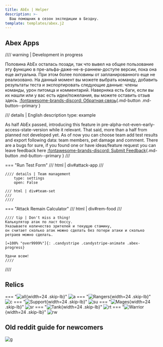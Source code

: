 ```yaml
---
title: AbEx | Helper
description: >-
  Ваш помощник в сезон экспедиции в Бездну.
template: templates/abex.j2
---
```


## Abex Apps

//// warning | Development in progress

Половина AbEx осталась позади, так что вывел на общее пользование эту функцию в пре-альфа-даже-не-в-раннем-доступе версии, пока она еще актуальна.
При этом более половины от запланированного еще не реализовано.
На данный момент вы можете выбрать команду, добавить результаты теста и экспортировать следующие данные: члены команды, урон питомца и комментарий.
Наверняка есть баги, если вы их нашли или у вас есть идеи/пожелания, вы можете оставить отзыв здесь. [:fontawesome-brands-discord: Обратная связь](https://discord.gg/xjJavhAvv6){.md-button .md-button--primary }

/// details | English description
    type: example

As half AbEx passed, introducing this feature in pre-alpha-not-even-early-access-state-version while it relevant.
That said, more than a half from planned not developed yet.
As of now you can choose team add test results and export following data: team members, pet damage and comment.
There are a bugs for sure, if you found one or have ideas/feature request you can leave feedback here [:fontawesome-brands-discord: Submit Feedback](https://discord.gg/xjJavhAvv6){.md-button .md-button--primary }
///

=== "Run Test Form"
    /// html | div#attack-app
    ///

    //// details | Team management
        type: settings
        open: False

    /// html | div#team-set
    ///
    ////

=== "Attack Remain Calculator"
    /// html | div#rem-food
    ///

    //// tip | Don't miss a thing!
    Калькулятор атак по ласт боссу.  
    Указываете количество зрителей и текущую стамину,  
    он считает сколько атак можно сделать без потери атаки и сколько ретраев можно сделать.  

    [=100% "over9999%"]{: .candystripe .candystripe-animate .abex-progress}

    Удачи всем!
    ////

////

## Relics

=== "![all](/afk.GG/assets/icons/tree/hero_tag_all.png){width=24 .skip-lb}"
    ![a][rela]
=== "![Rangers](/afk.GG/assets/icons/tree/tree-ranger.png){width=24 .skip-lb}"
    ![c][relcel]
=== "![Support](/afk.GG/assets/icons/tree/tree-support.png){width=24 .skip-lb}"
    ![su][relsup]
=== "![Mages](/afk.GG/assets/icons/tree/tree-mage.png){width=24 .skip-lb}"
    ![sr][relsor]
=== "![Tank](/afk.GG/assets/icons/tree/tree-tank.png){width=24 .skip-lb}"
    ![rt][reltan]
=== "![Warrior ](/afk.GG/assets/icons/tree/tree-might.png){width=24 .skip-lb}"
    ![rw][relwar]

## Old reddit guide for newcomers

![g][nb]

[nb]: https://media.discordapp.net/attachments/1128524376929742879/1128524655804825690/aenewbieguide.webp
[rela]: https://media.discordapp.net/attachments/1128524376929742879/1128524476540260444/all.jpg
[relcel]: https://media.discordapp.net/attachments/1128524376929742879/1128524477207171082/celerity.jpg
[relsup]: https://media.discordapp.net/attachments/1128524376929742879/1128524477723054220/image6.jpg
[relsor]: https://media.discordapp.net/attachments/1128524376929742879/1128524478964580503/sorc.jpg
[reltan]: https://media.discordapp.net/attachments/1128524376929742879/1128524480143179866/tanks.jpg
[relwar]: https://media.discordapp.net/attachments/1128524376929742879/1128524480642302093/war.jpg
